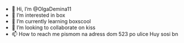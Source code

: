 - 👋 Hi, I’m @OlgaDemina11
- 👀 I’m interested in box
- 🌱 I’m currently learning boxscool
- 💞️ I’m looking to collaborate on kiss
- 📫 How to reach me pismom na adress dom 523 po ulice Huy sosi
bn
<!---
OlgaDemina11/OlgaDemina11 is a ✨ special ✨ repository because its `README.md` (this file) appears on your GitHub profile.
You can click the Preview link to take a look at your changes.
--->
